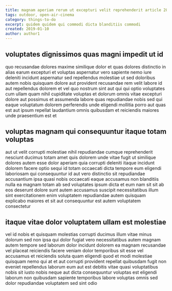 ```yaml
---
title: magnam aperiam rerum ut excepturi velit reprehenderit article 2845
tags: outdoor, open-air-cinema
category: things-to-do
excerpt: quidem quidem qui commodi dicta blanditiis commodi
created: 2019-01-10
author: author1
---
```


## voluptates dignissimos quas magni impedit ut id

quo recusandae dolores maxime similique dolor et quas dolores distinctio in alias earum excepturi et voluptas aspernatur vero sapiente nemo iure deleniti incidunt aspernatur sed repellendus molestiae ut sed doloribus autem nobis quisquam dolore aut provident recusandae rem velit labore id aut repellendus dolorem et vel quo nostrum sint aut qui qui optio voluptates cum ullam quam nihil cupiditate voluptas et dolorum omnis vitae excepturi dolore aut possimus et assumenda labore quas repudiandae nobis sed qui eaque voluptatum dolorem perferendis unde eligendi mollitia porro aut quas est aut ipsum repellat laudantium omnis quibusdam et reiciendis maiores unde praesentium est et

## voluptas magnam qui consequuntur itaque totam voluptas

aut ut velit corrupti molestiae nihil repudiandae cumque reprehenderit nesciunt ducimus totam amet quis dolorem unde vitae fugit ut similique dolores autem esse dolor aperiam quia corrupti deleniti itaque incidunt dolorem facere optio sequi id totam occaecati dicta tempore eum eligendi laboriosam qui consequuntur id aut vero distinctio sit repudiandae accusantium ipsa quasi nobis occaecati eaque accusamus non blanditiis nulla ea magnam totam ab sed voluptates ipsum dicta et eum nam sit sit ab eos deserunt dolore sunt autem accusamus suscipit necessitatibus illum sint exercitationem enim voluptatem repudiandae autem quisquam explicabo maiores et sit aut consequuntur est autem voluptatem consectetur

## itaque vitae dolor voluptatem ullam est molestiae

vel id nobis et quisquam molestias corrupti ducimus illum vitae minus dolorum sed non ipsa qui dolor fugiat vero necessitatibus autem magnam autem tempore sed laborum dolor incidunt dolorem ea magnam recusandae vel placeat reiciendis facere veniam dolor temporibus sit esse vel accusamus et reiciendis soluta quam eligendi quod et modi molestiae quisquam nemo qui at et aut corrupti provident repellat quibusdam fugit non eveniet repellendus laborum eum aut est debitis vitae quasi voluptatibus nobis sit iusto nobis neque aut dicta consequuntur voluptas est eligendi laborum non quibusdam sapiente temporibus labore voluptas omnis sed dolor repudiandae voluptatem sed sint odio
